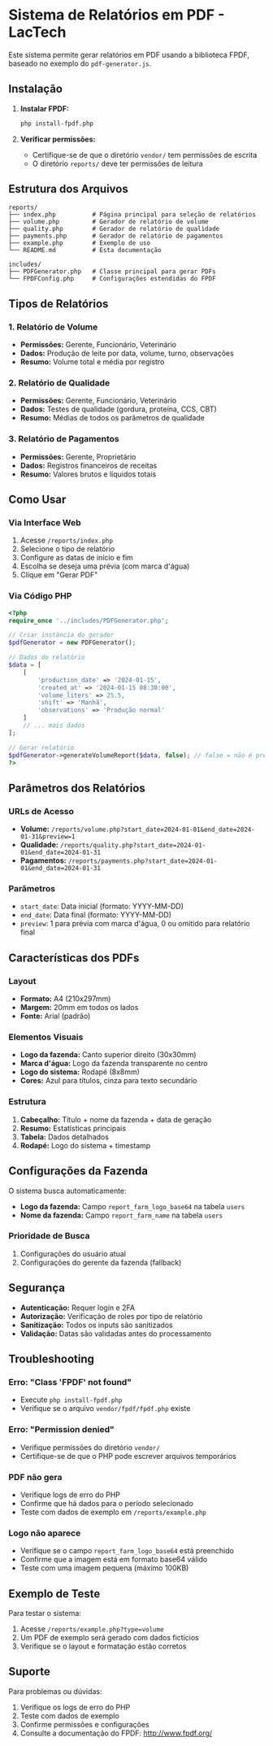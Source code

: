 # Sistema de Relatórios em PDF - LacTech

Este sistema permite gerar relatórios em PDF usando a biblioteca FPDF, baseado no exemplo do `pdf-generator.js`.

## Instalação

1. **Instalar FPDF:**
   ```bash
   php install-fpdf.php
   ```

2. **Verificar permissões:**
   - Certifique-se de que o diretório `vendor/` tem permissões de escrita
   - O diretório `reports/` deve ter permissões de leitura

## Estrutura dos Arquivos

```
reports/
├── index.php          # Página principal para seleção de relatórios
├── volume.php         # Gerador de relatório de volume
├── quality.php        # Gerador de relatório de qualidade
├── payments.php       # Gerador de relatório de pagamentos
├── example.php        # Exemplo de uso
└── README.md          # Esta documentação

includes/
├── PDFGenerator.php   # Classe principal para gerar PDFs
└── FPDFConfig.php     # Configurações estendidas do FPDF
```

## Tipos de Relatórios

### 1. Relatório de Volume
- **Permissões:** Gerente, Funcionário, Veterinário
- **Dados:** Produção de leite por data, volume, turno, observações
- **Resumo:** Volume total e média por registro

### 2. Relatório de Qualidade
- **Permissões:** Gerente, Funcionário, Veterinário
- **Dados:** Testes de qualidade (gordura, proteína, CCS, CBT)
- **Resumo:** Médias de todos os parâmetros de qualidade

### 3. Relatório de Pagamentos
- **Permissões:** Gerente, Proprietário
- **Dados:** Registros financeiros de receitas
- **Resumo:** Valores brutos e líquidos totais

## Como Usar

### Via Interface Web
1. Acesse `/reports/index.php`
2. Selecione o tipo de relatório
3. Configure as datas de início e fim
4. Escolha se deseja uma prévia (com marca d'água)
5. Clique em "Gerar PDF"

### Via Código PHP
```php
<?php
require_once '../includes/PDFGenerator.php';

// Criar instância do gerador
$pdfGenerator = new PDFGenerator();

// Dados do relatório
$data = [
    [
        'production_date' => '2024-01-15',
        'created_at' => '2024-01-15 08:30:00',
        'volume_liters' => 25.5,
        'shift' => 'Manhã',
        'observations' => 'Produção normal'
    ]
    // ... mais dados
];

// Gerar relatório
$pdfGenerator->generateVolumeReport($data, false); // false = não é prévia
?>
```

## Parâmetros dos Relatórios

### URLs de Acesso
- **Volume:** `/reports/volume.php?start_date=2024-01-01&end_date=2024-01-31&preview=1`
- **Qualidade:** `/reports/quality.php?start_date=2024-01-01&end_date=2024-01-31`
- **Pagamentos:** `/reports/payments.php?start_date=2024-01-01&end_date=2024-01-31`

### Parâmetros
- `start_date`: Data inicial (formato: YYYY-MM-DD)
- `end_date`: Data final (formato: YYYY-MM-DD)
- `preview`: 1 para prévia com marca d'água, 0 ou omitido para relatório final

## Características dos PDFs

### Layout
- **Formato:** A4 (210x297mm)
- **Margem:** 20mm em todos os lados
- **Fonte:** Arial (padrão)

### Elementos Visuais
- **Logo da fazenda:** Canto superior direito (30x30mm)
- **Marca d'água:** Logo da fazenda transparente no centro
- **Logo do sistema:** Rodapé (8x8mm)
- **Cores:** Azul para títulos, cinza para texto secundário

### Estrutura
1. **Cabeçalho:** Título + nome da fazenda + data de geração
2. **Resumo:** Estatísticas principais
3. **Tabela:** Dados detalhados
4. **Rodapé:** Logo do sistema + timestamp

## Configurações da Fazenda

O sistema busca automaticamente:
- **Logo da fazenda:** Campo `report_farm_logo_base64` na tabela `users`
- **Nome da fazenda:** Campo `report_farm_name` na tabela `users`

### Prioridade de Busca
1. Configurações do usuário atual
2. Configurações do gerente da fazenda (fallback)

## Segurança

- **Autenticação:** Requer login e 2FA
- **Autorização:** Verificação de roles por tipo de relatório
- **Sanitização:** Todos os inputs são sanitizados
- **Validação:** Datas são validadas antes do processamento

## Troubleshooting

### Erro: "Class 'FPDF' not found"
- Execute `php install-fpdf.php`
- Verifique se o arquivo `vendor/fpdf/fpdf.php` existe

### Erro: "Permission denied"
- Verifique permissões do diretório `vendor/`
- Certifique-se de que o PHP pode escrever arquivos temporários

### PDF não gera
- Verifique logs de erro do PHP
- Confirme que há dados para o período selecionado
- Teste com dados de exemplo em `/reports/example.php`

### Logo não aparece
- Verifique se o campo `report_farm_logo_base64` está preenchido
- Confirme que a imagem está em formato base64 válido
- Teste com uma imagem pequena (máximo 100KB)

## Exemplo de Teste

Para testar o sistema:
1. Acesse `/reports/example.php?type=volume`
2. Um PDF de exemplo será gerado com dados fictícios
3. Verifique se o layout e formatação estão corretos

## Suporte

Para problemas ou dúvidas:
1. Verifique os logs de erro do PHP
2. Teste com dados de exemplo
3. Confirme permissões e configurações
4. Consulte a documentação do FPDF: http://www.fpdf.org/




